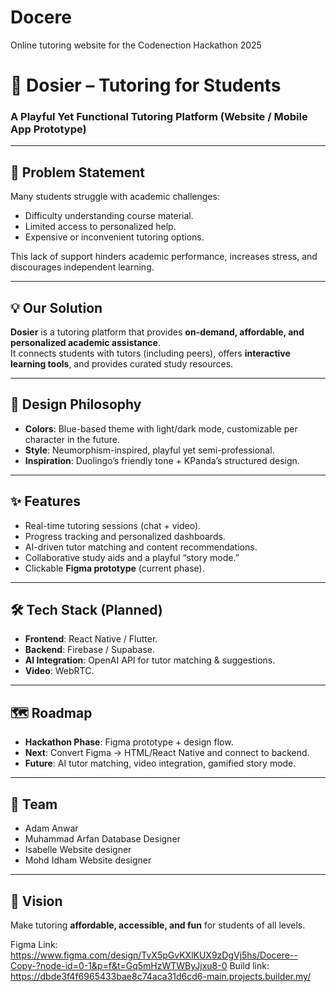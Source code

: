 # Docere
Online tutoring website for the Codenection Hackathon 2025
# 📘 Dosier – Tutoring for Students

### A Playful Yet Functional Tutoring Platform (Website / Mobile App Prototype)

---

## 🎯 Problem Statement
Many students struggle with academic challenges:
- Difficulty understanding course material.
- Limited access to personalized help.
- Expensive or inconvenient tutoring options.

This lack of support hinders academic performance, increases stress, and discourages independent learning.

---

## 💡 Our Solution
**Dosier** is a tutoring platform that provides **on-demand, affordable, and personalized academic assistance**.  
It connects students with tutors (including peers), offers **interactive learning tools**, and provides curated study resources.

---

## 🎨 Design Philosophy
- **Colors**: Blue-based theme with light/dark mode, customizable per character in the future.  
- **Style**: Neumorphism-inspired, playful yet semi-professional.  
- **Inspiration**: Duolingo’s friendly tone + KPanda’s structured design.  

---

## ✨ Features
- Real-time tutoring sessions (chat + video).  
- Progress tracking and personalized dashboards.  
- AI-driven tutor matching and content recommendations.  
- Collaborative study aids and a playful “story mode.”  
- Clickable **Figma prototype** (current phase).  

---

## 🛠️ Tech Stack (Planned)
- **Frontend**: React Native / Flutter.  
- **Backend**: Firebase / Supabase.  
- **AI Integration**: OpenAI API for tutor matching & suggestions.  
- **Video**: WebRTC.  

---

## 🗺️ Roadmap
- **Hackathon Phase**: Figma prototype + design flow.  
- **Next**: Convert Figma → HTML/React Native and connect to backend.  
- **Future**: AI tutor matching, video integration, gamified story mode.  

---

## 👥 Team
- Adam Anwar
- Muhammad Arfan Database Designer
- Isabelle Website designer
- Mohd Idham Website designer  

---

## 🔮 Vision
Make tutoring **affordable, accessible, and fun** for students of all levels.  

Figma Link: https://www.figma.com/design/TvX5pGvKXlKUX9zDgVj5hs/Docere--Copy-?node-id=0-1&p=f&t=Gq5mHzWTWByJjxu8-0
Build link: https://dbde3f4f6965433bae8c74aca31d6cd6-main.projects.builder.my/
